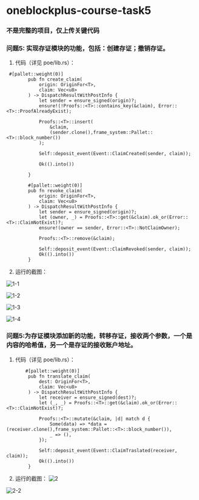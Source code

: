 # oneblockplus-course-task5

### 不是完整的项目，仅上传关键代码

### 问题5: 实现存证模块的功能，包括：创建存证；撤销存证。
1. 代码（详见 poe/lib.rs）：
```
 #[pallet::weight(0)]
        pub fn create_claim(
            origin: OriginFor<T>,
            claim: Vec<u8>
        ) -> DispatchResultWithPostInfo {
            let sender = ensure_signed(origin)?;
            ensure!(!Proofs::<T>::contains_key(&claim), Error::<T>::ProofAlreadyExist);

            Proofs::<T>::insert(
                &claim,
                (sender.clone(),frame_system::Pallet::<T>::block_number())
            );

            Self::deposit_event(Event::ClaimCreated(sender, claim));

            Ok(().into())

        }

        #[pallet::weight(0)]
        pub fn revoke_claim(
            origin: OriginFor<T>,
            claim: Vec<u8>
        ) -> DispatchResultWithPostInfo {
            let sender = ensure_signed(origin)?;
            let (owner, _) = Proofs::<T>::get(&claim).ok_or(Error::<T>::ClaimNotExist)?;
            ensure!(owner == sender, Error::<T>::NotClaimOwner);

            Proofs::<T>::remove(&claim);

            Self::deposit_event(Event::ClaimRevoked(sender, claim));
            Ok(().into())
        }
```

2. 运行的截图：



![1-1](https://user-images.githubusercontent.com/3039255/140954587-b453e892-f2d4-4e0b-bc6f-73a25826c972.png)

![1-2](https://user-images.githubusercontent.com/3039255/140954609-41eaf408-e2bc-4039-a146-26258f3a4549.png)

![1-3](https://user-images.githubusercontent.com/3039255/140954613-bc7fb11b-1a5e-4dd0-9bd2-3ca3d7ecb849.png)

![1-4](https://user-images.githubusercontent.com/3039255/140955269-63e0c273-f315-4b33-bfb4-22ba514770cc.png)


### 问题5:为存证模块添加新的功能，转移存证，接收两个参数，一个是内容的哈希值，另一个是存证的接收账户地址。
1. 代码（详见 poe/lib.rs）：

```
       #[pallet::weight(0)]
        pub fn translate_claim(
            dest: OriginFor<T>,
            claim: Vec<u8>
        ) -> DispatchResultWithPostInfo {
            let receiver = ensure_signed(dest)?;
            let (_, _) = Proofs::<T>::get(&claim).ok_or(Error::<T>::ClaimNotExist)?;

            Proofs::<T>::mutate(&claim, |d| match d {
                Some(data) => *data = (receiver.clone(),frame_system::Pallet::<T>::block_number()),
                _ => (),
            });

            Self::deposit_event(Event::ClaimTraslated(receiver, claim));
            Ok(().into())
        }
```
2. 运行的截图：
![2](https://user-images.githubusercontent.com/3039255/140955331-ee791312-9a05-44a8-b34c-60eee5001080.png)

![2-2](https://user-images.githubusercontent.com/3039255/140955358-c9ec90e5-5fa7-4c8c-a34a-f57aa794db11.png)




